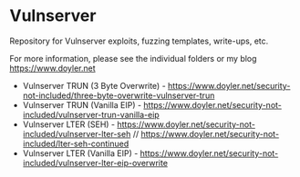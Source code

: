 # Vulnserver
Repository for Vulnserver exploits, fuzzing templates, write-ups, etc.

For more information, please see the individual folders or my blog https://www.doyler.net

* Vulnserver TRUN (3 Byte Overwrite) - https://www.doyler.net/security-not-included/three-byte-overwrite-vulnserver-trun
* Vulnserver TRUN (Vanilla EIP) - https://www.doyler.net/security-not-included/vulnserver-trun-vanilla-eip
* Vulnserver LTER (SEH) - https://www.doyler.net/security-not-included/vulnserver-lter-seh  //  https://www.doyler.net/security-not-included/lter-seh-continued
* Vulnserver LTER (Vanilla EIP) - https://www.doyler.net/security-not-included/vulnserver-lter-eip-overwrite